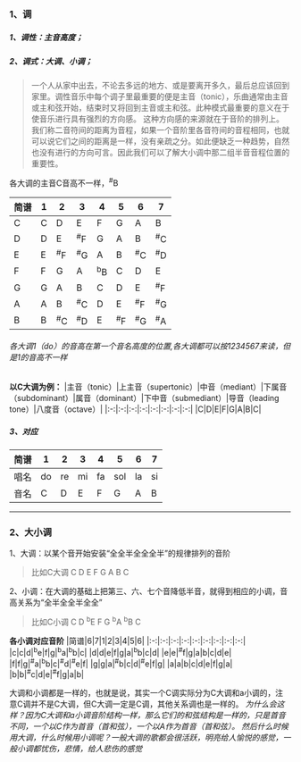 ### 1、调
##### 1、调性：主音高度；
##### 2、调式：大调、小调；
> 一个人从家中出去，不论去多远的地方、或是要离开多久，最后总应该回到家里。调性音乐中每个调子里最重要的便是主音（tonic），乐曲通常由主音或主和弦开始，结束时又将回到主音或主和弦。此种模式最重要的意义在于使音乐进行具有强烈的方向感。
这种方向感的来源就在于音阶的排列上。我们称二音符间的距离为音程，如果一个音阶里各音符间的音程相同，也就可以说它们之间的距离是一样，没有亲疏之分。如此便缺乏一种趋势，自然也没有进行的方向可言。因此我们可以了解大小调中那二组半音音程位置的重要性。


各大调的主音C音高不一样，<sup>#</sup>B

|简谱|1|2|3|4|5|6|7|
|-|-|-|-|-|-|-|-|
|C|C|D|E|F|G|A|B|
|D|D|E|<sup>#</sup>F|G|A|B|<sup>#</sup>C|
|E|E|<sup>#</sup>F|<sup>#</sup>G|A|B|<sup>#</sup>C|<sup>#</sup>D|
|F|F|G|A|<sup>b</sup>B|C|D|E|
|G|G|A|B|C|D|E|<sup>#</sup>F|
|A|A|B|<sup>#</sup>C|D|E|<sup>#</sup>F|<sup>#</sup>G|
|B|B|<sup>#</sup>C|<sup>#</sup>D|E|<sup>#</sup>F|<sup>#</sup>G|<sup>#</sup>A|
###### 各大调1（do）的音高在第一个音名高度的位置,各大调都可以按1234567来读，但是1的音高不一样

**以C大调为例：**
|主音（tonic）|上主音（supertonic）|中音（mediant）|下属音（subdominant）|属音（dominant）|下中音（submediant）|导音（leading tone）|八度音（octave）|
|:-:|:-:|:-:|:-:|:-:|:-:|:-:|:-:|
|C|D|E|F|G|A|B|C|

##### 3、对应
|简谱|1|2|3|4|5|6|7|
|-|-|-|-|-|-|-|-|
|唱名|do|re|mi|fa|sol|la|si|
|音名|C|D|E|F|G|A|B|

***
### 2、大小调
1、大调：以某个音开始安装“全全半全全全半”的规律排列的音阶
> 比如C大调
C D E F G A B C

2、小调：在大调的基础上把第三、六、七个音降低半音，就得到相应的小调，音高关系为“全半全全半全全”
> 比如C小调
C D <sup>b</sup>E F G <sup>b</sup>A <sup>b</sup>B C

**各小调对应音阶**
|简谱|6|7|1|2|3|4|5|6|
|:-:|:-:|:-:|:-:|:-:|:-:|:-:|:-:|:-:|
|c|c|d|<sup>b</sup>e|f|g|<sup>b</sup>a|<sup>b</sup>b|c|
|d|d|e|f|g|a|<sup>b</sup>b|c|d|
|e|e|<sup>#</sup>f|g|a|b|c|d|e|
|f|f|g|<sup>#</sup>a|<sup>b</sup>b|c|<sup>#</sup>d|<sup>#</sup>e|f|
|g|g|a|<sup>#</sup>b|c|d|<sup>#</sup>e|f|g|
|a|a|b|c|d|e|f|g|a|
|b|b|<sup>#</sup>c|d|e|<sup>#</sup>f|g|a|b|

大调和小调都是一样的，也就是说，其实一个C调实际分为C大调和a小调的，注意C调并不是C大调，但C大调一定是C调，其他关系调也是一样的。
*为什么会这样？因为C大调和a小调音阶结构一样，那么它们的和弦结构是一样的，只是首音不同，一个以C作为首音（首和弦），一个以A作为首音（首和弦）。*
*然后什么时候用大调，什么时候用小调呢？一般大调的歌都会很活跃，明亮给人愉悦的感觉，一般小调都忧伤，悲情，给人悲伤的感觉*
